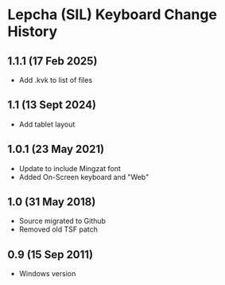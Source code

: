 Lepcha (SIL) Keyboard Change History
=======================

1.1.1 (17 Feb 2025)
-----------------
* Add .kvk to list of files

1.1 (13 Sept 2024)
-----------------
* Add tablet layout

1.0.1 (23 May 2021)
-----------------
* Update to include Mingzat font
* Added On-Screen keyboard and "Web"

1.0 (31 May 2018)
-----------------
* Source migrated to Github
* Removed old TSF patch

0.9 (15 Sep 2011)
-----------------
* Windows version
